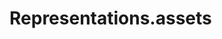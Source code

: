 <!-- generated by markdown-notes-tree -->

# Representations.assets

<!-- optional markdown-notes-tree directory description starts here -->

<!-- optional markdown-notes-tree directory description ends here -->


